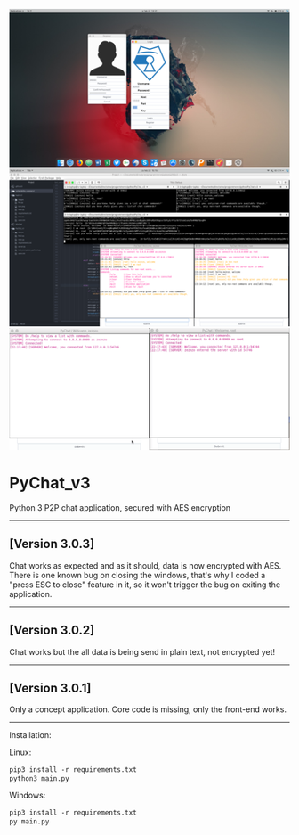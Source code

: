 ![alt text](./demo1.png "Logon and register screen")
![alt text](./demo2.png "PyChat demo")
![alt text](./demo3.gif "PyChat poke feature demo")

# PyChat_v3
Python 3 P2P chat application, secured with AES encryption

---
## [Version 3.0.3]
Chat works as expected and as it should, data is now encrypted with AES.
There is one known bug on closing the windows, that's why I coded a "press ESC to close" feature in it, so it won't trigger the bug on exiting the application.

---
## [Version 3.0.2]
Chat works but the all data is being send in plain text, not encrypted yet!

---
## [Version 3.0.1]
Only a concept application. Core code is missing, only the front-end works.

---

Installation:

Linux: 
```Shell
pip3 install -r requirements.txt
python3 main.py
```

Windows:
```Shell
pip3 install -r requirements.txt
py main.py
```

